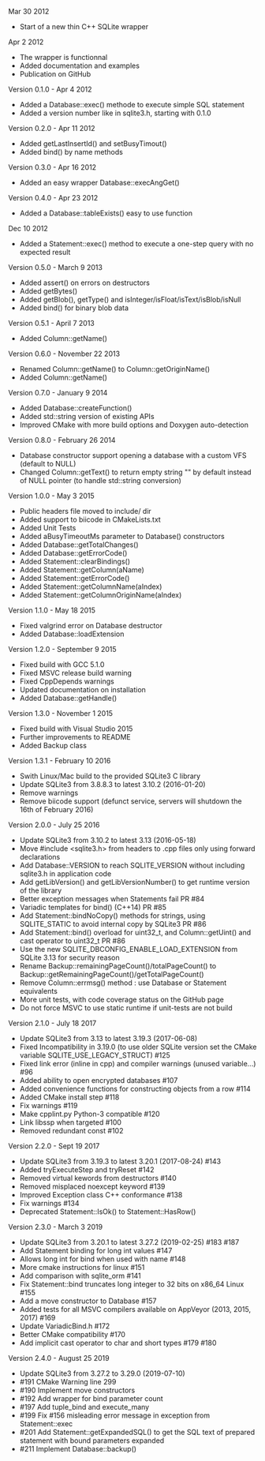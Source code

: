 Mar 30 2012
- Start of a new thin C++ SQLite wrapper

Apr 2 2012
- The wrapper is functionnal
- Added documentation and examples
- Publication on GitHub

Version 0.1.0 - Apr 4 2012
- Added a Database::exec() methode to execute simple SQL statement
- Added a version number like in sqlite3.h, starting with 0.1.0

Version 0.2.0 - Apr 11 2012
- Added getLastInsertId() and setBusyTimout()
- Added bind() by name methods

Version 0.3.0 - Apr 16 2012
- Added an easy wrapper Database::execAngGet()

Version 0.4.0 - Apr 23 2012
- Added a Database::tableExists() easy to use function

Dec 10 2012
- Added a Statement::exec() method to execute a one-step query with no expected result

Version 0.5.0 - March 9 2013
- Added assert() on errors on destructors
- Added getBytes()
- Added getBlob(), getType() and isInteger/isFloat/isText/isBlob/isNull
- Added bind() for binary blob data

Version 0.5.1 - April 7 2013
- Added Column::getName()

Version 0.6.0 - November 22 2013
- Renamed Column::getName() to Column::getOriginName()
- Added Column::getName()

Version 0.7.0 - January 9 2014
- Added Database::createFunction()
- Added std::string version of existing APIs
- Improved CMake with more build options and Doxygen auto-detection

Version 0.8.0 - February 26 2014
- Database constructor support opening a database with a custom VFS (default to NULL)
- Changed Column::getText() to return empty string "" by default instead of NULL pointer (to handle std::string conversion)

Version 1.0.0 - May 3 2015
- Public headers file moved to include/ dir
- Added support to biicode in CMakeLists.txt
- Added Unit Tests
- Added aBusyTimeoutMs parameter to Database() constructors
- Added Database::getTotalChanges()
- Added Database::getErrorCode()
- Added Statement::clearBindings()
- Added Statement::getColumn(aName)
- Added Statement::getErrorCode()
- Added Statement::getColumnName(aIndex)
- Added Statement::getColumnOriginName(aIndex)

Version 1.1.0 - May 18 2015
- Fixed valgrind error on Database destructor
- Added Database::loadExtension

Version 1.2.0 - September 9 2015
- Fixed build with GCC 5.1.0
- Fixed MSVC release build warning
- Fixed CppDepends warnings
- Updated documentation on installation
- Added Database::getHandle()

Version 1.3.0 - November 1 2015
- Fixed build with Visual Studio 2015
- Further improvements to README
- Added Backup class

Version 1.3.1 - February 10 2016
- Swith Linux/Mac build to the provided SQLite3 C library
- Update SQLite3 from 3.8.8.3 to latest 3.10.2 (2016-01-20)
- Remove warnings
- Remove biicode support (defunct service, servers will shutdown the 16th of February 2016)

Version 2.0.0 - July 25 2016
- Update SQLite3 from 3.10.2 to latest 3.13 (2016-05-18)
- Move #include <sqlite3.h> from headers to .cpp files only using forward declarations
- Add Database::VERSION to reach SQLITE_VERSION without including sqlite3.h in application code
- Add getLibVersion() and getLibVersionNumber() to get runtime version of the library
- Better exception messages when Statements fail PR #84
- Variadic templates for bind() (C++14) PR #85
- Add Statement::bindNoCopy() methods for strings, using SQLITE_STATIC to avoid internal copy by SQLite3 PR #86
- Add Statement::bind() overload for uint32_t, and Column::getUint() and cast operator to uint32_t PR #86
- Use the new SQLITE_DBCONFIG_ENABLE_LOAD_EXTENSION from SQLite 3.13 for security reason
- Rename Backup::remainingPageCount()/totalPageCount() to Backup::getRemainingPageCount()/getTotalPageCount()
- Remove Column::errmsg() method : use Database or Statement equivalents
- More unit tests, with code coverage status on the GitHub page
- Do not force MSVC to use static runtime if unit-tests are not build

Version 2.1.0 - July 18 2017
- Update SQLite3 from 3.13 to latest 3.19.3 (2017-06-08)
- Fixed Incompatibility in 3.19.0 (to use older SQLite version set the CMake variable SQLITE_USE_LEGACY_STRUCT) #125
- Fixed link error (inline in cpp) and compiler warnings (unused variable...) #96
- Added ability to open encrypted databases #107
- Added convenience functions for constructing objects from a row #114
- Added CMake install step #118
- Fix warnings #119
- Make cpplint.py Python-3 compatible #120
- Link libssp when targeted #100
- Removed redundant const #102

Version 2.2.0 - Sept 19 2017
- Update SQLite3 from 3.19.3 to latest 3.20.1 (2017-08-24) #143
- Added tryExecuteStep and tryReset #142
- Removed virtual kewords from destructors #140
- Removed misplaced noexcept keyword #139
- Improved Exception class C++ conformance #138
- Fix warnings #134
- Deprecated Statement::IsOk() to Statement::HasRow()

Version 2.3.0 - March 3 2019
- Update SQLite3 from 3.20.1 to latest 3.27.2 (2019-02-25) #183 #187
- Add Statement binding for long int values #147
- Allows long int for bind when used with name #148
- More cmake instructions for linux #151
- Add comparison with sqlite_orm #141
- Fix Statement::bind truncates long integer to 32 bits on x86_64 Linux #155
- Add a move constructor to Database #157
- Added tests for all MSVC compilers available on AppVeyor (2013, 2015, 2017) #169
- Update VariadicBind.h #172
- Better CMake compatibility #170
- Add implicit cast operator to char and short types #179 #180

Version 2.4.0 - August 25 2019
- Update SQLite3 from 3.27.2 to 3.29.0 (2019-07-10)
- #191 CMake Warning line 299
- #190 Implement move constructors
- #192 Add wrapper for bind parameter count
- #197 Add tuple_bind and execute_many
- #199 Fix #156 misleading error message in exception from Statement::exec
- #201 Add Statement::getExpandedSQL() to get the SQL text of prepared statement with bound parameters expanded
- #211 Implement Database::backup()
